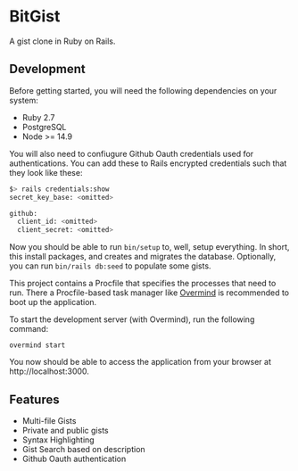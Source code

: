 # BitGist

A gist clone in Ruby on Rails.

## Development

Before getting started, you will need the following dependencies on your system:

- Ruby 2.7
- PostgreSQL
- Node >= 14.9

You will also need to confiugure Github Oauth credentials used for authentications. You can add these to Rails encrypted credentials
such that they look like these:

```bash
$> rails credentials:show
secret_key_base: <omitted>

github:
  client_id: <omitted>
  client_secret: <omitted>
```

Now you should be able to run `bin/setup` to, well, setup everything. In short, this install packages, and creates and migrates the database. Optionally, you can run `bin/rails db:seed` to populate some gists.

This project contains a Procfile that specifies the processes that need to run. There a Procfile-based task manager like [Overmind](https://github.com/DarthSim/overmind) is recommended to boot up the application.

To start the development server (with Overmind), run the following command:

```
overmind start
```

You now should be able to access the application from your browser at http://localhost:3000.

## Features

- Multi-file Gists
- Private and public gists
- Syntax Highlighting
- Gist Search based on description
- Github Oauth authentication
